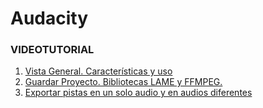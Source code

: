 # Audacity


### VIDEOTUTORIAL
1. [Vista General. Características y uso](https://www.youtube.com/watch?v=aC_A4j6M6sY)
2. [Guardar Proyecto. Bibliotecas LAME y FFMPEG.](https://www.youtube.com/watch?v=Ck9o638Xd4c)
3. [Exportar pistas en un solo audio y en audios diferentes](https://www.youtube.com/watch?v=grtopU6JRbE)
